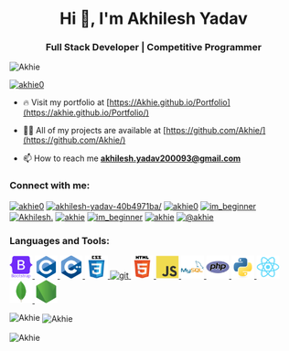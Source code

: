 <h1 align="center">Hi 👋, I'm Akhilesh Yadav</h1>
<h3 align="center">Full Stack Developer | Competitive Programmer</h3>

<p align="left"> <img src="https://komarev.com/ghpvc/?username=Akhie&label=Profile%20views&color=0e75b6&style=flat" alt="Akhie" /> </p>

<p align="left"> <a href="https://twitter.com/akhie0" target="blank"><img src="https://img.shields.io/twitter/follow/akhie0?logo=twitter&style=for-the-badge" alt="akhie0" /></a> </p>

<!--- - 🌱 I’m currently learning **React Js** --->

- 🔥 Visit my portfolio at [https://Akhie.github.io/Portfolio](https://akhie.github.io/Portfolio/)

- 👨‍💻 All of my projects are available at [https://github.com/Akhie/](https://github.com/Akhie/)

- 📫 How to reach me **akhilesh.yadav200093@gmail.com**
<!--- 
- 📄 Know about my experiences [Resume](https://pankajcoder1.github.io/Pankajcoder1/Pankaj_Kumar.pdf)
- 🔥 Visit my portfolio [here](https://pankajcoder1.github.io/Pankajcoder1/) 
--->
<h3 align="left">Connect with me:</h3>
<p align="left">
<a href="https://twitter.com/akhie0" target="blank"><img align="center" src="https://cdn.jsdelivr.net/npm/simple-icons@3.0.1/icons/twitter.svg" alt="akhie0" height="30" width="40" /></a>
<a href="https://linkedin.com/in/akhilesh-yadav-40b4971ba/" target="blank"><img align="center" src="https://cdn.jsdelivr.net/npm/simple-icons@3.0.1/icons/linkedin.svg" alt="akhilesh-yadav-40b4971ba/" height="30" width="40" /></a>
<a href="https://instagram.com/akhie0" target="blank"><img align="center" src="https://cdn.jsdelivr.net/npm/simple-icons@3.0.1/icons/instagram.svg" alt="akhie0" height="30" width="40" /></a>
<a href="https://www.codechef.com/users/im_beginner" target="blank"><img align="center" src="https://cdn.jsdelivr.net/npm/simple-icons@3.1.0/icons/codechef.svg" alt="im_beginner" height="30" width="40" /></a>
<a href="https://codeforces.com/profile/Akhilesh." target="blank"><img align="center" src="https://cdn.jsdelivr.net/npm/simple-icons@3.0.1/icons/codeforces.svg" alt="Akhilesh." height="30" width="40" /></a>
<a href="https://auth.geeksforgeeks.org/user/akhie" target="blank"><img align="center" src="https://cdn.jsdelivr.net/npm/simple-icons@3.0.1/icons/geeksforgeeks.svg" alt="akhie" height="30" width="40" /></a>
<a href="https://www.leetcode.com/im_beginner" target="blank"><img align="center" src="https://cdn.jsdelivr.net/npm/simple-icons@3.0.1/icons/leetcode.svg" alt="im_beginner" height="30" width="40" /></a>
<a href="https://www.hackerrank.com/akhie" target="blank"><img align="center" src="https://cdn.jsdelivr.net/npm/simple-icons@3.0.1/icons/hackerrank.svg" alt="akhie" height="30" width="40" /></a>
<a href="https://www.hackerearth.com/@akhie" target="blank"><img align="center" src="https://cdn.jsdelivr.net/npm/simple-icons@3.0.1/icons/hackerearth.svg" alt="@akhie" height="30" width="40" /></a>
</p>

<h3 align="left">Languages and Tools:</h3>
<p align="left"> <a href="https://getbootstrap.com" target="_blank"> <img src="https://raw.githubusercontent.com/devicons/devicon/master/icons/bootstrap/bootstrap-plain-wordmark.svg" alt="bootstrap" width="40" height="40"/> </a> <a href="https://www.cprogramming.com/" target="_blank"> <img src="https://raw.githubusercontent.com/devicons/devicon/master/icons/c/c-original.svg" alt="c" width="40" height="40"/> </a> <a href="https://www.w3schools.com/cpp/" target="_blank"> <img src="https://raw.githubusercontent.com/devicons/devicon/master/icons/cplusplus/cplusplus-original.svg" alt="cplusplus" width="40" height="40"/> </a> <a href="https://www.w3schools.com/css/" target="_blank"> <img src="https://raw.githubusercontent.com/devicons/devicon/master/icons/css3/css3-original-wordmark.svg" alt="css3" width="40" height="40"/> </a> <a href="https://git-scm.com/" target="_blank"> <img src="https://www.vectorlogo.zone/logos/git-scm/git-scm-icon.svg" alt="git" width="40" height="40"/> </a> <a href="https://www.w3.org/html/" target="_blank"> <img src="https://raw.githubusercontent.com/devicons/devicon/master/icons/html5/html5-original-wordmark.svg" alt="html5" width="40" height="40"/> </a> <a href="https://developer.mozilla.org/en-US/docs/Web/JavaScript" target="_blank"> <img src="https://raw.githubusercontent.com/devicons/devicon/master/icons/javascript/javascript-original.svg" alt="javascript" width="40" height="40"/> </a> <a href="https://www.mysql.com/" target="_blank"><img src="https://raw.githubusercontent.com/devicons/devicon/master/icons/mysql/mysql-original-wordmark.svg" alt="mysql" width="40" height="40"/> </a> <a href="https://www.php.net" target="_blank"> <img src="https://raw.githubusercontent.com/devicons/devicon/master/icons/php/php-original.svg" alt="php" width="40" height="40"/> </a> <a href="https://www.python.org" target="_blank"> <img src="https://raw.githubusercontent.com/devicons/devicon/master/icons/python/python-original.svg" alt="python" width="40" height="40"/> </a> <a href="https://reactjs.org/" target="_blank"> <img src="https://raw.githubusercontent.com/devicons/devicon/master/icons/react/react-original.svg" alt="react" width="40" height="40"/> </a> <a href="https://www.mongodb.com/" target="_blank"> <img src="https://raw.githubusercontent.com/devicons/devicon/master/icons/mongodb/mongodb-original.svg" alt="mongodb" width="40" height="40"/> </a> <a href="https://nodejs.org/en/" target="_blank"> <img src="https://raw.githubusercontent.com/devicons/devicon/master/icons/nodejs/nodejs-original.svg" alt="nodejs" width="40" height="40"/> </a>   </p>

<p><img align="left" src="https://github-readme-stats.vercel.app/api/top-langs?username=Akhie&show_icons=true&locale=en&layout=compact" alt="Akhie" /></p>

<p>&nbsp;<img align="center" src="https://github-readme-stats.vercel.app/api?username=Akhie&show_icons=true&locale=en" alt="Akhie" /></p>

<p><img align="center" src="https://github-readme-streak-stats.herokuapp.com/?user=Akhie&" alt="Akhie" /></p>


